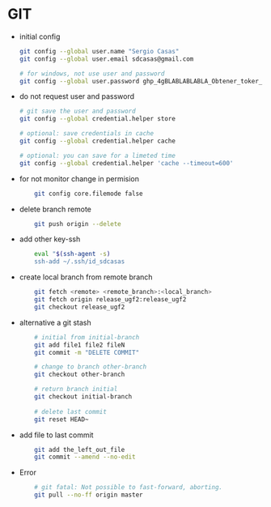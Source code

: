 GIT
===

* initial config
    ```bash
    git config --global user.name "Sergio Casas"
    git config --global user.email sdcasas@gmail.com

    # for windows, not use user and password
    git config --global user.password ghp_4gBLABLABLABLA_Obtener_toker_desde_github
    ```


* do not request user and password 

    ```bash
    # git save the user and password 
    git config --global credential.helper store

    # optional: save credentials in cache 
    git config --global credential.helper cache

    # optional: you can save for a limeted time
    git config --global credential.helper 'cache --timeout=600'
    ```


* for not monitor change in permision
    ```bash
        git config core.filemode false
    ```

* delete branch remote
    ```bash
        git push origin --delete
    ```

* add other key-ssh

    ```bash
        eval "$(ssh-agent -s)
        ssh-add ~/.ssh/id_sdcasas
    ```

* create local branch from remote branch

    ```bash
        git fetch <remote> <remote_branch>:<local_branch>
        git fetch origin release_ugf2:release_ugf2
        git checkout release_ugf2
    ```

* alternative a git stash

    ```bash
        # initial from initial-branch
        git add file1 file2 fileN
        git commit -m "DELETE COMMIT"

        # change to branch other-branch
        git checkout other-branch

        # return branch initial
        git checkout initial-branch
        
        # delete last commit
        git reset HEAD~
    ```

* add file to last commit
    ```bash
        git add the_left_out_file
        git commit --amend --no-edit
    ```


* Error 
    ```bash
        # git fatal: Not possible to fast-forward, aborting.
        git pull --no-ff origin master
    ```
